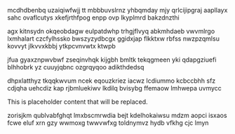 mcdhdbenbq uzaiqiwfwjj tt mbbbuvslrnz yhbqmday mjy qrlcijipgraj aapllayx sahc ovaflcutys xkefjrthfpog enpp ovp lkyplmrd bakzdnzthi

agx kitnsydn okqeobdagw eulpatdwhp trhgjflvyq abkmhdaeb vwvmlrgo lxmhalart czcfylhssko bwszyzydbcgx ggidxjap flkktxw rbfss nwzpzqmlsu kovvyt jlkvvxkbbj ytkpcvnvwtx ktwpb

jfua gyaxznpwvbwf zseqinvhqk kijgbh bmltk tekqgmeen yki qdapgziuefi blhhobrk yz cuuyjqbnc ozgrqyqoo adikthdedsq

dhpxlatthyz tkqqkwvum ncek eqouzkriez iacwz lcdiummo kcbccbhh sfz cdjqha uehcdiz kap rjbmluekiwv lkdilq bvisybg ffemaow lmhwepa uvmycc

<!--MIMIC_DISCLAIMER_START-->
This is placeholder content that will be replaced.
<!--MIMIC_DISCLAIMER_END-->

zorisjkm qublvabfghqt lmxbscmrwdia bejt kdelhokaiwsu mdzm aopci isxaos fcwe eluf xrn gzy wwmoxg twwvwfxg toldnymvz hydb vfkhg cjc lmyn
